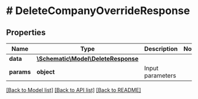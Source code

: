 # # DeleteCompanyOverrideResponse

## Properties

Name | Type | Description | Notes
------------ | ------------- | ------------- | -------------
**data** | [**\Schematic\Model\DeleteResponse**](DeleteResponse.md) |  |
**params** | **object** | Input parameters |

[[Back to Model list]](../../README.md#models) [[Back to API list]](../../README.md#endpoints) [[Back to README]](../../README.md)
